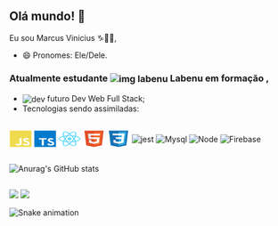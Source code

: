 ## Olá mundo! 👋
Eu sou Marcus Vinicius ♑🏳️‍🌈,
- 😄 Pronomes: Ele/Dele.
### Atualmente estudante <img align="center" alt="img labenu" height="30" width="30" src="https://yt3.ggpht.com/ytc/AKedOLSH-PUg_wTvKW7xAKL4PsXFV85N9Ys341g0WSVd=s48-c-k-c0x00ffffff-no-rj"> **Labenu** em formação ,
-  <img align="center" alt="dev" height="32" width="40" src="https://dev-to-uploads.s3.amazonaws.com/uploads/logos/resized_logo_UQww2soKuUsjaOGNB38o.png"> futuro Dev Web Full Stack;
- Tecnologias sendo assimiladas:
</div>
<div style="display: inline_block"><br>
  <img align="center" alt="Js" height="30" width="40" src="https://raw.githubusercontent.com/devicons/devicon/master/icons/javascript/javascript-plain.svg">
  <img align="center" alt="Ts" height="30" width="40" src="https://raw.githubusercontent.com/devicons/devicon/master/icons/typescript/typescript-plain.svg">
  <img align="center" alt="React" height="30" width="40" src="https://raw.githubusercontent.com/devicons/devicon/master/icons/react/react-original.svg">
  <img align="center" alt="HTML" height="30" width="40" src="https://raw.githubusercontent.com/devicons/devicon/master/icons/html5/html5-original.svg">
  <img align="center" alt="CSS" height="30" width="40" src="https://raw.githubusercontent.com/devicons/devicon/master/icons/css3/css3-original.svg">
  <img align="center" alt="jest" height="30" width="40" src="https://cdn.jsdelivr.net/gh/devicons/devicon/icons/jest/jest-plain.svg">
  <img align="center" alt="Mysql" height="30" width="40" src="https://cdn.jsdelivr.net/gh/devicons/devicon/icons/mysql/mysql-original-wordmark.svg">
  <img align="center" alt="Node" height="30" width="40" src="https://cdn.jsdelivr.net/gh/devicons/devicon/icons/nodejs/nodejs-plain.svg">
  <img align="center" alt="Firebase" height="30" width="40" src="https://cdn.jsdelivr.net/gh/devicons/devicon/icons/firebase/firebase-plain-wordmark.svg">

  ##

![Anurag's GitHub stats](https://github-readme-stats.vercel.app/api?username=marcusvrr&theme=radical&show_icons=true)
  
  ##
 
<div> 
  <a href="https://instagram.com/marcusvrr" target="_blank"><img src="https://img.shields.io/badge/-Instagram-%23E4405F?style=for-the-badge&logo=instagram&logoColor=white" target="_blank"></a>
  <a href = "mailto:marcusvrr2@gmail.com"><img src="https://img.shields.io/badge/-Gmail-%23333?style=for-the-badge&logo=gmail&logoColor=white" target="_blank"></a> 
 
  ![Snake animation](https://github.com/marcusvrr/marcusvrr/blob/output/github-contribution-grid-snake.svg)
 
</div>
